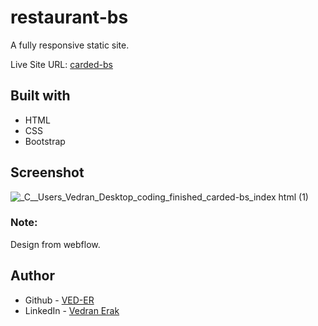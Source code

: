 # restaurant-bs

A fully responsive static site.

Live Site URL: [carded-bs](https://ved-er.github.io/carded-bs/)


## Built with

- HTML
- CSS
- Bootstrap


## Screenshot
![_C__Users_Vedran_Desktop_coding_finished_carded-bs_index html (1)](https://user-images.githubusercontent.com/92994473/143074738-31e97535-63f6-4fa3-8fe9-5de6a65f8833.png)


### Note:
Design from webflow.

## Author

- Github - [VED-ER](https://github.com/VED-ER)
- LinkedIn - [Vedran Erak](https://www.linkedin.com/in/vedran-erak-9b8321212/)


